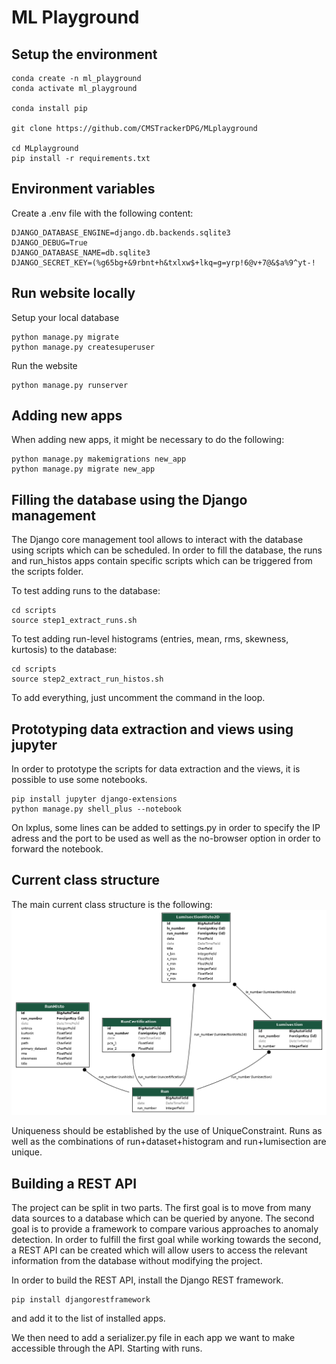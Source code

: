 # ML Playground

## Setup the environment

```
conda create -n ml_playground
conda activate ml_playground

conda install pip

git clone https://github.com/CMSTrackerDPG/MLplayground

cd MLplayground
pip install -r requirements.txt
```

## Environment variables

Create a .env file with the following content:
```
DJANGO_DATABASE_ENGINE=django.db.backends.sqlite3
DJANGO_DEBUG=True
DJANGO_DATABASE_NAME=db.sqlite3
DJANGO_SECRET_KEY=(%g65bg+&9rbnt+h&txlxw$+lkq=g=yrp!6@v+7@&$a%9^yt-!
```

## Run website locally

Setup your local database
```
python manage.py migrate
python manage.py createsuperuser
```

Run the website
```
python manage.py runserver
```

## Adding new apps

When adding new apps, it might be necessary to do the following:
```
python manage.py makemigrations new_app
python manage.py migrate new_app
```

## Filling the database using the Django management

The Django core management tool allows to interact with the database using scripts which can be scheduled. In order to fill the database, the runs and run_histos apps contain specific scripts which can be triggered from the scripts folder.

To test adding runs to the database:
```
cd scripts
source step1_extract_runs.sh
```

To test adding run-level histograms (entries, mean, rms, skewness, kurtosis) to the database:
```
cd scripts
source step2_extract_run_histos.sh
```

To add everything, just uncomment the command in the loop.

## Prototyping data extraction and views using jupyter

In order to prototype the scripts for data extraction and the views, it is possible to use some notebooks.
```
pip install jupyter django-extensions
python manage.py shell_plus --notebook
```

On lxplus, some lines can be added to settings.py in order to specify the IP adress and the port to be used as well as the no-browser option in order to forward the notebook.

## Current class structure

The main current class structure is the following:
![Graph of class structure](./images/ad_project_classes.png?raw=true "Graph of class structure")

Uniqueness should be established by the use of UniqueConstraint. Runs as well as the combinations of run+dataset+histogram and run+lumisection are unique.

## Building a REST API

The project can be split in two parts. The first goal is to move from many data sources to a database which can be queried by anyone. The second goal is to provide a framework to compare various approaches to anomaly detection. In order to fulfill the first goal while working towards the second, a REST API can be created which will allow users to access the relevant information from the database without modifying the project.

In order to build the REST API, install the Django REST framework.
```
pip install djangorestframework
```
and add it to the list of installed apps.

We then need to add a serializer.py file in each app we want to make accessible through the API. Starting with runs.
 
